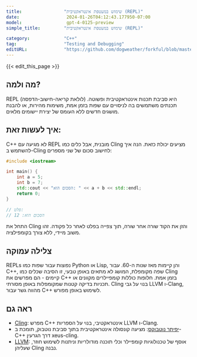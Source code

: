 ```yaml
---
title:                "שימוש במעטפת אינטראקטיבית (REPL)"
date:                  2024-01-26T04:12:43.177950-07:00
model:                 gpt-4-0125-preview
simple_title:         "שימוש במעטפת אינטראקטיבית (REPL)"

category:             "C++"
tag:                  "Testing and Debugging"
editURL:              "https://github.com/dogweather/forkful/blob/master/content/he/cpp/using-an-interactive-shell-repl.md"
---
```


{{< edit_this_page >}}

## מה ולמה?
REPL (לולאת קריאה-חישוב-הדפסה) היא סביבת תכנות אינטראקטיבית ופשוטה. תכנתים משתמשים בה לניסויים עם שפות בזמן אמת, משימות מהירות, או להבנת מושגים חדשים ללא העומס של יצירת יישומים מלאים.

## איך לעשות זאת:
C++ לא מגיעה עם REPL מובנית, אבל כלים כמו Cling מציעים יכולת כזאת. הנה איך להשתמש ב-Cling לחישוב סכום של שני מספרים:

```C++
#include <iostream>

int main() {
    int a = 5;
    int b = 7;
    std::cout << "הסכום הוא: " << a + b << std::endl;
    return 0;
}

// פלט:
// הסכום הוא: 12
```

התחל את Cling והזן את הקוד שורה אחר שורה, תוך צפייה בפלט לאחר כל פקודה. זהו משוב מיידי, ללא צורך בקומפילציה.

## צלילה עמוקה
REPLs נפוצות עבור שפות כמו Python או Lisp, והן קיימות מאז שנות ה-60. עבור C++, שפה מקומפלת, המושג לא מתאים באופן טבעי, זו הסיבה שכלים כמו Cling קיימים - הם מפרשים את C++ בזמן אמת. חלופות כוללות קומפיילרים מקוונים או תכניות בדיקה קטנות שמקומפלות באופן מסורתי. Cling בנוי על גבי LLVM ו-Clang, מהווה גשר עבור C++ לשימוש באופן מפורש.

## ראה גם
- [Cling](https://root.cern/cling/): מפרש C++ אינטראקטיבי, בנוי על הספריות LLVM ו-Clang.
- [יפיתר נוטבוקס](https://jupyter.org/): מציעה קונסולה אינטראקטיבית בתוך סביבת נוטבוק, תומכת ב-C++ דרך הגרעין xeus-cling.
- [LLVM](https://llvm.org/): אוסף של טכנולוגיות קומפיילר וכלי תוכנה מודולריות וניתנות לשימוש חוזר, שעליהן Cling נבנה.
